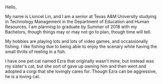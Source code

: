 Hello, 

My name is Lioncel Lin, and I am a senior at Texas A&M University studying in Technology Management in the Department of Education and Human Resources.
I am planning to graduate by Summer of 2018 with my Bachelors, though things may or may not go to plan, though time will tell.

My hobbies are playing lots and lots of video games, and occassionally fishing.
I like fishing due to being able to enjoy the scenary while having the small thrills of reeling in a fish.

I have one pet cat named Ezra that originally wasn't mine, but instead was my sister's cat, but she sort of gave up owning him and then went and adopted a corgi that she lovingly cares for.
Though Ezra can be aggressive, he is a loving cat.
